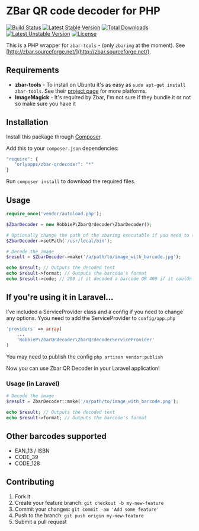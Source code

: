 


# ZBar QR code decoder for PHP
[![Build Status](https://travis-ci.org/robbiepaul/zbar-qrdecoder.svg?branch=master)](https://travis-ci.org/robbiepaul/zbar-qrdecoder) [![Latest Stable Version](https://poser.pugx.org/robbiep/zbar-qrdecoder/v/stable)](https://packagist.org/packages/robbiep/zbar-qrdecoder) [![Total Downloads](https://poser.pugx.org/robbiep/zbar-qrdecoder/downloads)](https://packagist.org/packages/robbiep/zbar-qrdecoder) [![Latest Unstable Version](https://poser.pugx.org/robbiep/zbar-qrdecoder/v/unstable)](https://packagist.org/packages/robbiep/zbar-qrdecoder) [![License](https://poser.pugx.org/robbiep/zbar-qrdecoder/license)](https://packagist.org/packages/robbiep/zbar-qrdecoder)

This is a PHP wrapper for `zbar-tools` - (only `zbarimg` at the moment). See [http://zbar.sourceforge.net/](http://zbar.sourceforge.net/).



## Requirements 
* __zbar-tools__ - To install on Ubuntu it's as easy as `sudo apt-get install zbar-tools`. See their [project page](http://zbar.sourceforge.net/) for more platforms.
* __ImageMagick__ - It's required by Zbar, I'm not sure if they bundle it or not so make sure you have it

 
## Installation
 
Install this package through [Composer](https://getcomposer.org/). 

Add this to your `composer.json` dependencies:

```js
"require": {
   "orlyapps/zbar-qrdecoder": "*"
}
```

Run `composer install` to download the required files.

## Usage 

```php
require_once('vendor/autoload.php');

$ZbarDecoder = new RobbieP\ZbarQrdecoder\ZbarDecoder();

# Optionally change the path of the zbarimg executable if you need to (default: /usr/bin)
$ZbarDecoder->setPath('/usr/local/bin');

# Decode the image
$result = $ZbarDecoder->make('/a/path/to/image_with_barcode.jpg');

echo $result; // Outputs the decoded text
echo $result->format; // Outputs the barcode's format
echo $result->code; // 200 if it decoded a barcode OR 400 if it couldn't find a barcode.
```

## If you're using it in Laravel...
I've included a ServiceProvider class and a config if you need to change any options. Yyou need to add the ServiceProvider to `config/app.php`

```php
'providers' => array(
    ...
    'RobbieP\ZbarQrdecoder\ZbarQrdecoderServiceProvider'
)
```

You may need to publish the config `php artisan vendor:publish`

Now you can use Zbar QR Decoder in your Laravel application!

### Usage (in Laravel)

```php
# Decode the image
$result = ZbarDecoder::make('/a/path/to/image_with_barcode.png');

echo $result; // Outputs the decoded text
echo $result->format; // Outputs the barcode's format
```

## Other barcodes supported
* EAN_13 / ISBN
* CODE_39
* CODE_128

## Contributing
 
1. Fork it
2. Create your feature branch: `git checkout -b my-new-feature`
3. Commit your changes: `git commit -am 'Add some feature'`
4. Push to the branch: `git push origin my-new-feature`
5. Submit a pull request 
  
  
